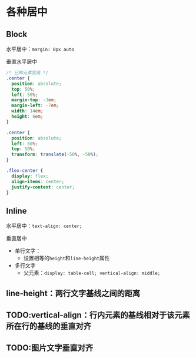 # 各种居中

## Block

水平居中：`margin: 0px auto`

垂直水平居中

```css
/* 已知元素宽高 */
.center {
  position: absolute;
  top: 50%;
  left: 50%;
  margin-top: -3em;
  margin-left: -7em;
  width: 14em;
  height: 6em;
}

.center {
  position: absolute;
  left: 50%;
  top: 50%;
  transform: translate(-50%, -50%);
}

.flex-center {
  display: flex;
  align-items: center;
  justify-content: center;
}
```

## Inline

水平居中：`text-align: center;`

垂直居中

- 单行文字：
  - 设置相等的`height`和`line-height`属性
- 多行文字
  - 父元素：`display: table-cell; vertical-align: middle;`

## line-height：两行文字基线之间的距离

## TODO:vertical-align：行内元素的基线相对于该元素所在行的基线的垂直对齐

## TODO:图片文字垂直对齐
